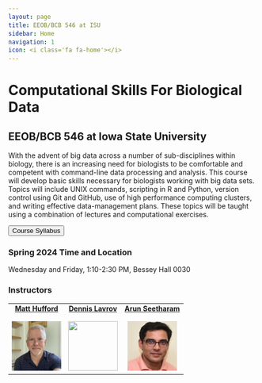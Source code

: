 ```yaml
---
layout: page
title: EEOB/BCB 546 at ISU
sidebar: Home
navigation: 1
icon: <i class='fa fa-home'></i>
---
```


# Computational Skills For Biological Data

## EEOB/BCB 546 at Iowa State University

With the advent of big data across a number of sub-disciplines within biology, there is an increasing need for biologists to be comfortable and
competent with command-line data processing and analysis. This course will develop basic skills necessary for biologists working with big data sets.
Topics will include UNIX commands, scripting in R and Python, version control using Git and GitHub, use of high performance computing clusters, and writing effective data-management plans. These topics
will be taught using a combination of lectures and computational exercises.

<a href="https://github.com/EEOB-BioData/BCB546_Spring2024/blob/main/documents/syllabus_s2024.md"><button type="button" class="btn btn-primary">Course Syllabus</button></a>

### Spring 2024 Time and Location

Wednesday and Friday, 1:10-2:30 PM, Bessey Hall 0030 
<!-- VIRTUAL <a href="https://canvas.iastate.edu/courses/79905/pages/zoom-sessions"><i class="fas fa-video"></i></a><br>All Zoom links will be posted on <a href="https://canvas.iastate.edu/courses/79905/pages/zoom-sessions">Canvas</a> -->


### Instructors

<table>
  <tbody>
    <tr>
      <td><center><a href="http://www.zeagenomics.org"><b>Matt Hufford</b></a><br /><a href="mailto:mhufford@iastate.edu"><i class="fa fa-envelope"></i></a> <a href="https://github.com/mbhufford"><i class="fab fa-github-alt"></i></a> <a href="https://twitter.com/mbhufford"><i class="fab fa-twitter"></i></a><br><a href="http://www.zeagenomics.org"><img src="pictures/Matt.jpg" height="100" width="100" /></a></center></td>
      <td><center><a href="https://sites.google.com/site/dennislavrov/"><b>Dennis Lavrov</b></a><br /><a href="mailto:dlavrov@iastate.edu"><i class="fa fa-envelope"></i></a> <a href="https://github.com/dlavrov"><i class="fab fa-github-alt"></i></a> <a href="https://twitter.com/lavrov_dv"><i class="fab fa-twitter"></i></a><br><a href="https://sites.google.com/site/dennislavrov/"><img src="https://pbs.twimg.com/profile_images/768926478624927744/AllbTyWK_400x400.jpg" height="100" width="100" /></a></center></td>
      <td><center><a href="https://seetharam.info/"><b>Arun Seetharam</b></a><br /><a href="mailto:arnstrm@iastate.edu"><i class="fa fa-envelope"></i></a> <a href="https://github.com/aseetharam"><i class="fab fa-github-alt"></i></a> <a href="https://twitter.com/ArunSeetharam"><i class="fab fa-twitter"></i></a><br><a href="https://seetharam.info/"><img src="pictures/Arun.jpg" height="100" width="100" /></a></center></td>
    </tr>
  </tbody>
</table>

